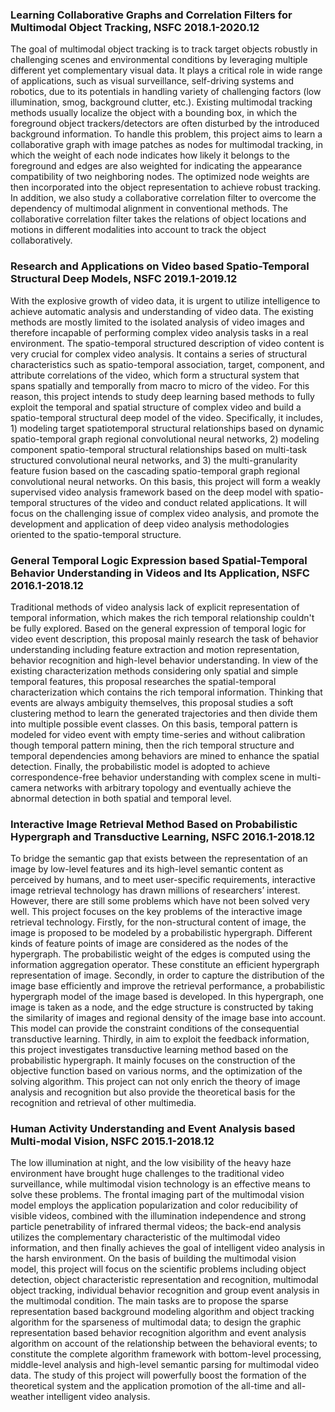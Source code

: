 ### Learning Collaborative Graphs and Correlation Filters for Multimodal Object Tracking, NSFC 2018.1-2020.12

The goal of multimodal object tracking is to track target objects robustly in challenging scenes and environmental conditions by leveraging multiple different yet complementary visual data. It plays a critical role in wide range of applications, such as visual surveillance, self-driving systems and robotics, due to its potentials in handling variety of challenging factors (low illumination, smog, background clutter, etc.). Existing multimodal tracking methods usually localize the object with a bounding box, in which the foreground object trackers/detectors are often disturbed by the introduced background information. To handle this problem, this project aims to learn a collaborative graph with image patches as nodes for multimodal tracking, in which the weight of each node indicates how likely it belongs to the foreground and edges are also weighted for indicating the appearance compatibility of two neighboring nodes. The optimized node weights are then incorporated into the object representation to achieve robust tracking. In addition, we also study a collaborative correlation filter to overcome the dependency of multimodal alignment in conventional methods. The collaborative correlation filter takes the relations of object locations and motions in different modalities into account to track the object collaboratively.

### Research and Applications on Video based Spatio-Temporal Structural Deep Models, NSFC 2019.1-2019.12

With the explosive growth of video data, it is urgent to utilize intelligence to achieve automatic analysis and understanding of video data. The existing methods are mostly limited to the isolated analysis of video images and therefore incapable of performing complex video analysis tasks in a real environment. The spatio-temporal structured description of video content is very crucial for complex video analysis. It contains a series of structural characteristics such as spatio-temporal association, target, component, and attribute correlations of the video, which form a structural system that spans spatially and temporally from macro to micro of the video. For this reason, this project intends to study deep learning based methods to fully exploit the temporal and spatial structure of complex video and build a spatio-temporal structural deep model of the video. Specifically, it includes, 1) modeling target spatiotemporal structural relationships based on dynamic spatio-temporal graph regional convolutional neural networks, 2) modeling component spatio-temporal structural relationships based on multi-task structured convolutional neural networks, and 3) the multi-granularity feature fusion based on the cascading spatio-temporal graph regional convolutional neural networks. On this basis, this project will form a weakly supervised video analysis framework based on the deep model with spatio-temporal structures of the video and conduct related applications. It will focus on the challenging issue of complex video analysis, and promote the development and application of deep video analysis methodologies oriented to the spatio-temporal structure.


### General Temporal Logic Expression based Spatial-Temporal Behavior Understanding in Videos and Its Application, NSFC 2016.1-2018.12

Traditional methods of video analysis lack of explicit representation of temporal information, which makes the rich temporal relationship couldn't be fully explored. Based on the general expression of temporal logic for video event description, this proposal mainly research the task of behavior understanding including feature extraction and motion representation, behavior recognition and high-level behavior understanding. In view of the existing characterization methods considering only spatial and simple temporal features, this proposal researches the spatial-temporal characterization which contains the rich temporal information. Thinking that events are always ambiguity themselves, this proposal studies a soft clustering method to learn the generated trajectories and then divide them into multiple possible event classes. On this basis, temporal pattern is modeled for video event with empty time-series and without calibration though temporal pattern mining, then the rich temporal structure and temporal dependencies among behaviors are mined to enhance the spatial detection. Finally, the probabilistic model is adopted to achieve correspondence-free behavior understanding with complex scene in multi-camera networks with arbitrary topology and eventually achieve the abnormal detection in both spatial and temporal level.


### Interactive Image Retrieval Method Based on Probabilistic Hypergraph and Transductive Learning, NSFC 2016.1-2018.12
To bridge the semantic gap that exists between the representation of an image by low-level features and its high-level semantic content as perceived by humans, and to meet user-specific requirements, interactive image retrieval technology has drawn millions of researchers’ interest. However, there are still some problems which have not been solved very well. This project focuses on the key problems of the interactive image retrieval technology. Firstly, for the non-structural content of image, the image is proposed to be modeled by a probabilistic hypergraph. Different kinds of feature points of image are considered as the nodes of the hypergraph. The probabilistic weight of the edges is computed using the information aggregation operator. These constitute an efficient hypergraph representation of image. Secondly, in order to capture the distribution of the image base efficiently and improve the retrieval performance, a probabilistic hypergraph model of the image based is developed. In this hypergraph, one image is taken as a node, and the edge structure is constructed by taking the similarity of images and regional density of the image base into account. This model can provide the constraint conditions of the consequential transductive learning. Thirdly, in aim to exploit the feedback information, this project investigates transductive learning method based on the probabilistic hypergraph. It mainly focuses on the construction of the objective function based on various norms, and the optimization of the solving algorithm. This project can not only enrich the theory of image analysis and recognition but also provide the theoretical basis for the recognition and retrieval of other multimedia.



### Human Activity Understanding and Event Analysis based Multi-modal Vision, NSFC 2015.1-2018.12

The low illumination at night, and the low visibility of the heavy haze environment have brought huge challenges to the traditional video surveillance, while multimodal vision technology is an effective means to solve these problems. The frontal imaging part of the multimodal vision model employs the application popularization and color reducibility of visible videos, combined with the illumination independence and strong particle penetrability of infrared thermal videos; the back-end analysis utilizes the complementary characteristic of the multimodal video information, and then finally achieves the goal of intelligent video analysis in the harsh environment. On the basis of building the multimodal vision model, this project will focus on the scientific problems including object detection, object characteristic representation and recognition, multimodal object tracking, individual behavior recognition and group event analysis in the multimodal condition. The main tasks are to propose the sparse representation based background modeling algorithm and object tracking algorithm for the sparseness of multimodal data; to design the graphic representation based behavior recognition algorithm and event analysis algorithm on account of the relationship between the behavioral events; to constitute the complete algorithm framework with bottom-level processing, middle-level analysis and high-level semantic parsing for multimodal video data. The study of this project will powerfully boost the formation of the theoretical system and the application promotion of the all-time and all-weather intelligent video analysis.
